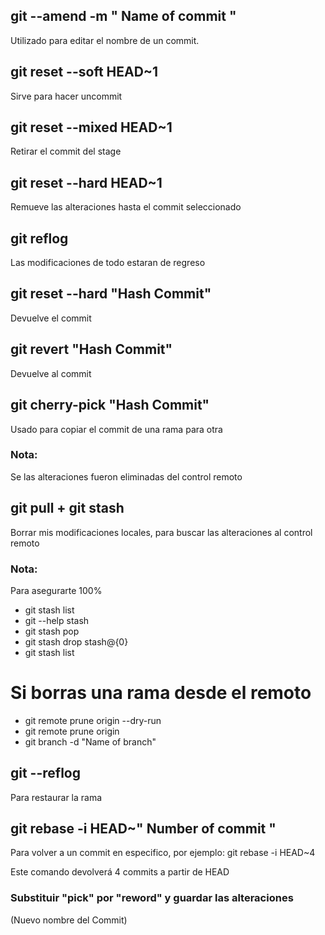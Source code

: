 ## git --amend -m " **Name of commit** "

Utilizado para editar el nombre de un commit.

## git reset --soft HEAD~1

Sirve para hacer uncommit

## git reset --mixed HEAD~1

Retirar el commit del stage

## git reset --hard HEAD~1

Remueve las alteraciones hasta el commit seleccionado

## git reflog

Las modificaciones de todo estaran de regreso

## git reset --hard "Hash Commit"

Devuelve el commit

## git revert "Hash Commit"

Devuelve al commit

## git cherry-pick "Hash Commit"

Usado para copiar el commit de una rama para otra

### Nota:

Se las alteraciones fueron eliminadas del control remoto

## git pull + git stash

Borrar mis modificaciones locales, para buscar las alteraciones al control remoto

### Nota:

Para asegurarte 100%

- git stash list
- git --help stash
- git stash pop
- git stash drop stash@{0}
- git stash list

# Si borras una rama desde el remoto

- git remote prune origin --dry-run
- git remote prune origin
- git branch -d "Name of branch"

## git --reflog

Para restaurar la rama

## git rebase -i HEAD~" Number of commit "

Para volver a un commit en especifico, por ejemplo:
git rebase -i HEAD~4

Este comando devolverá 4 commits a partir de HEAD

### Substituir "pick" por "reword" y guardar las alteraciones

(Nuevo nombre del Commit)
